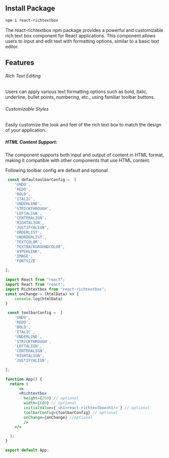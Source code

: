 
## Install Package
```sh
npm i react-richtextbox
```


The react-richtextbox npm package provides a powerful and customizable rich text box component for React applications. This component allows users to input and edit text with formatting options, similar to a basic text editor.

## Features
###### Rich Text Editing
Users can apply various text formatting options such as bold, italic, underline, bullet points, numbering, etc., using familiar toolbar buttons.

###### Customizable Styles
Easily customize the look and feel of the rich text box to match the design of your application.

##### HTML Content Support:
The component supports both input and output of content in HTML format, making it compatible with other components that use HTML content.




Following toolbar config are default and optional 
```jsx static
 const defaultoolbarConfig =  [
    'UNDO',
    'REDO',
    'BOLD',
    'ITALIC',
    'UNDERLINE',
    'STRICKTHROUGH',
    'LEFTALIGN',
    'CENTERALIGN',
    'RIGHTALIGN',
    'JUSTIFYALIGN',
    'ORDERLIST',
    'UNORDERLIST',
    'TEXTCOLOR',
    'TEXTBACKGROUNDCOLOR',
    'HYPERLINK',
    'IMAGE',
    'FONTSIZE'

];
```



```jsx static
import React from "react";
import React from "react";
import Richtextbox from "react-richtextbox";
const onChange = (htmlData) => {
    console.log(htmlData)
}

 const toolbarConfig =  [
    'UNDO',
    'REDO',
    'BOLD',
    'ITALIC',
    'UNDERLINE',
    'STRICKTHROUGH',
    'LEFTALIGN',
    'CENTERALIGN',
    'RIGHTALIGN',
    'JUSTIFYALIGN',

];

function App() {
  return (
      <>
      <Richtextbox
        height={250} // optional
        width={600} // optional
        initialValue={`<h1>react-richtextbox<h1/>`} // optional
        toolbarConfig={toolbarConfig} // optional
        onChange={onChange} //optional
        />
    </>

  );
}

export default App;
```

